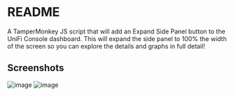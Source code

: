 # README

A TamperMonkey JS script that will add an Expand Side Panel button to the UniFi Console dashboard. This will expand the side panel to 100% the width of the screen so you can explore the details and graphs in full detail!

## Screenshots

![image](https://github.com/user-attachments/assets/0ee0eeb0-e697-4ffe-8135-ea294bdbe0ce)
![image](https://github.com/user-attachments/assets/3bb2f5c5-09db-478e-a28f-723ee1662bd9)
